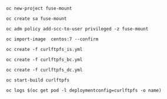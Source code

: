 ```
oc new-project fuse-mount
```
```
oc create sa fuse-mount
```
```
oc adm policy add-scc-to-user privileged -z fuse-mount
```
```
oc import-image  centos:7 --confirm
```
```
oc create -f curlftpfs_is.yml
```
```
oc create -f curlftpfs_bc.yml 
```
```
oc create -f curlftpfs_dc.yml
```
```
oc start-build curlftpfs
```
```
oc logs $(oc get pod -l deploymentconfig=curlftpfs -o name)
```
